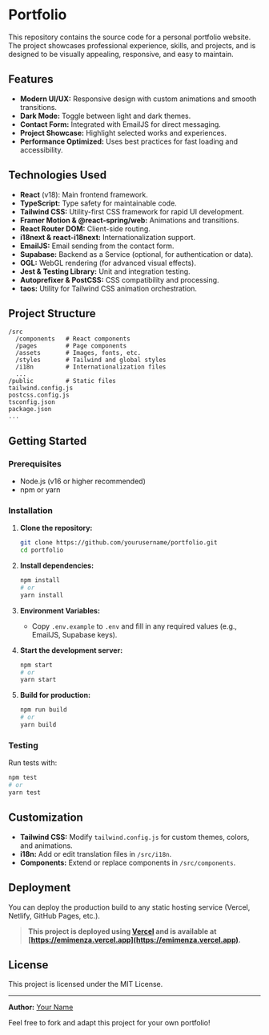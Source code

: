 # Portfolio

This repository contains the source code for a personal portfolio website. The project showcases professional experience, skills, and projects, and is designed to be visually appealing, responsive, and easy to maintain.

## Features

- **Modern UI/UX:** Responsive design with custom animations and smooth transitions.
- **Dark Mode:** Toggle between light and dark themes.
- **Contact Form:** Integrated with EmailJS for direct messaging.
- **Project Showcase:** Highlight selected works and experiences.
- **Performance Optimized:** Uses best practices for fast loading and accessibility.

## Technologies Used

- **React** (v18): Main frontend framework.
- **TypeScript:** Type safety for maintainable code.
- **Tailwind CSS:** Utility-first CSS framework for rapid UI development.
- **Framer Motion & @react-spring/web:** Animations and transitions.
- **React Router DOM:** Client-side routing.
- **i18next & react-i18next:** Internationalization support.
- **EmailJS:** Email sending from the contact form.
- **Supabase:** Backend as a Service (optional, for authentication or data).
- **OGL:** WebGL rendering (for advanced visual effects).
- **Jest & Testing Library:** Unit and integration testing.
- **Autoprefixer & PostCSS:** CSS compatibility and processing.
- **taos:** Utility for Tailwind CSS animation orchestration.

## Project Structure

```
/src
  /components   # React components
  /pages        # Page components
  /assets       # Images, fonts, etc.
  /styles       # Tailwind and global styles
  /i18n         # Internationalization files
  ...
/public         # Static files
tailwind.config.js
postcss.config.js
tsconfig.json
package.json
...
```

## Getting Started

### Prerequisites

- Node.js (v16 or higher recommended)
- npm or yarn

### Installation

1. **Clone the repository:**
   ```bash
   git clone https://github.com/yourusername/portfolio.git
   cd portfolio
   ```

2. **Install dependencies:**
   ```bash
   npm install
   # or
   yarn install
   ```

3. **Environment Variables:**
   - Copy `.env.example` to `.env` and fill in any required values (e.g., EmailJS, Supabase keys).

4. **Start the development server:**
   ```bash
   npm start
   # or
   yarn start
   ```

5. **Build for production:**
   ```bash
   npm run build
   # or
   yarn build
   ```

### Testing

Run tests with:

```bash
npm test
# or
yarn test
```

## Customization

- **Tailwind CSS:** Modify `tailwind.config.js` for custom themes, colors, and animations.
- **i18n:** Add or edit translation files in `/src/i18n`.
- **Components:** Extend or replace components in `/src/components`.

## Deployment

You can deploy the production build to any static hosting service (Vercel, Netlify, GitHub Pages, etc.).

> **This project is deployed using [Vercel](https://vercel.com/) and is available at [https://emimenza.vercel.app](https://emimenza.vercel.app).**

## License

This project is licensed under the MIT License.

---

**Author:** [Your Name](https://yourwebsite.com)

Feel free to fork and adapt this project for your own portfolio!
